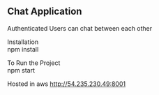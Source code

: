 <h2>Chat Application</h2>

Authenticated Users can chat between each other<br>

Installation<br>
npm install

To Run the Project<br>
npm start 

Hosted in aws http://54.235.230.49:8001
